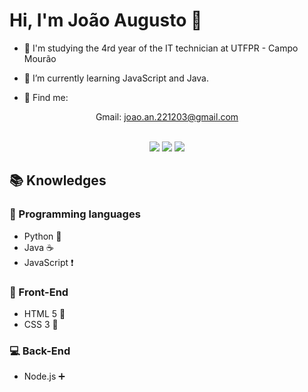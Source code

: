 # Hi, I'm João Augusto 👋
  
- 📐 I'm studying the 4rd year of the IT technician at UTFPR - Campo Mourão

- 🌱 I’m currently learning JavaScript and Java.

- 🔎 Find me:

<div align="center">
 Gmail: <a href = "mailto:joao.an.221203@gmail.com">joao.an.221203@gmail.com </a>
 <br>
 </br>

  [<img src="https://img.shields.io/badge/linkedin-%230077B5.svg?&style=for-the-badge&logo=linkedin&logoColor=white" />](https://www.linkedin.com/in/joão-do-nascimento-a97b28185/) 
  [<img src = "https://img.shields.io/badge/instagram-%23E4405F.svg?&style=for-the-badge&logo=instagram&logoColor=white">](https://www.instagram.com/joaoan22/) 
  [<img src = "https://img.shields.io/badge/facebook-%231877F2.svg?&style=for-the-badge&logo=facebook&logoColor=white">](https://www.facebook.com/joaoaugusto.nascimento.77/)
</div>

## 📚 Knowledges

### 🧩 Programming languages

 - Python 🐍
 - Java ☕
 - JavaScript ❗

### 📰 Front-End
 - HTML 5 📄
 - CSS 3 🎨

### 💻 Back-End
 - Node.js ➕
